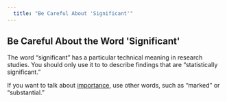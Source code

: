 ```yaml
---
  title: "Be Careful About 'Significant'"
---
```


## Be Careful About the Word 'Significant'


The word “significant” has a particular technical meaning in research studies. You should only use it to to describe findings that are “statistically significant.”  

If you want to talk about <u>importance</u>, use other words, such as “marked” or “substantial.”
